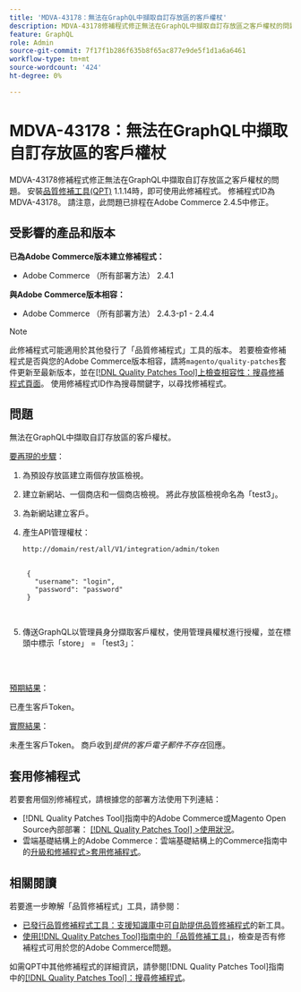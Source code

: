 ```yaml
---
title: 'MDVA-43178：無法在GraphQL中擷取自訂存放區的客戶權杖'
description: MDVA-43178修補程式修正無法在GraphQL中擷取自訂存放區之客戶權杖的問題。 安裝[Quality Patches Tool (QPT)](https://experienceleague.adobe.com/en/docs/commerce-knowledge-base/kb/announcements/commerce-announcements/magento-quality-patches-released-new-tool-to-self-serve-quality-patches) 1.1.14時，即可使用此修補程式。 修補程式ID為MDVA-43178。 請注意，此問題已排程在Adobe Commerce 2.4.5中修正。
feature: GraphQL
role: Admin
source-git-commit: 7f17f1b286f635b8f65ac877e9de5f1d1a6a6461
workflow-type: tm+mt
source-wordcount: '424'
ht-degree: 0%

---
```


# MDVA-43178：無法在GraphQL中擷取自訂存放區的客戶權杖

MDVA-43178修補程式修正無法在GraphQL中擷取自訂存放區之客戶權杖的問題。 安裝[品質修補工具(QPT)](https://experienceleague.adobe.com/en/docs/commerce-knowledge-base/kb/announcements/commerce-announcements/magento-quality-patches-released-new-tool-to-self-serve-quality-patches) 1.1.14時，即可使用此修補程式。 修補程式ID為MDVA-43178。 請注意，此問題已排程在Adobe Commerce 2.4.5中修正。

## 受影響的產品和版本

**已為Adobe Commerce版本建立修補程式：**

* Adobe Commerce （所有部署方法） 2.4.1

**與Adobe Commerce版本相容：**

* Adobe Commerce （所有部署方法） 2.4.3-p1 - 2.4.4

>[!NOTE]
>
>此修補程式可能適用於其他發行了「品質修補程式」工具的版本。 若要檢查修補程式是否與您的Adobe Commerce版本相容，請將`magento/quality-patches`套件更新至最新版本，並在[[!DNL Quality Patches Tool]上檢查相容性：搜尋修補程式頁面](https://experienceleague.adobe.com/en/docs/commerce-knowledge-base/kb/announcements/commerce-announcements/magento-quality-patches-released-new-tool-to-self-serve-quality-patches)。 使用修補程式ID作為搜尋關鍵字，以尋找修補程式。

## 問題

無法在GraphQL中擷取自訂存放區的客戶權杖。

<u>要再現的步驟</u>：

1. 為預設存放區建立兩個存放區檢視。
1. 建立新網站、一個商店和一個商店檢視。 將此存放區檢視命名為「test3」。
1. 為新網站建立客戶。
1. 產生API管理權杖：

   `http://domain/rest/all/V1/integration/admin/token`

   <pre>
    <code class="language-graphql">
    &lbrace;
      "username": "login",
      "password": "password"
    &rbrace;
    </code>
    </pre>

1. 傳送GraphQL以管理員身分擷取客戶權杖，使用管理員權杖進行授權，並在標頭中標示「store」 = 「test3」：

   <pre>
    <customer_email>
      </pre>

<u>預期結果</u>：

已產生客戶Token。

<u>實際結果</u>：

未產生客戶Token。 商戶收到&#x200B;*提供的客戶電子郵件不存在*&#x200B;回應。

## 套用修補程式

若要套用個別修補程式，請根據您的部署方法使用下列連結：

* [!DNL Quality Patches Tool]指南中的Adobe Commerce或Magento Open Source內部部署： [[!DNL Quality Patches Tool] >使用狀況](/help/tools/quality-patches-tool/usage.md)。
* 雲端基礎結構上的Adobe Commerce：雲端基礎結構上的Commerce指南中的[升級和修補程式>套用修補程式](https://experienceleague.adobe.com/docs/commerce-cloud-service/user-guide/develop/upgrade/apply-patches.html)。

## 相關閱讀

若要進一步瞭解「品質修補程式」工具，請參閱：

* [已發行品質修補程式工具：支援知識庫中可自助提供品質修補程式](https://experienceleague.adobe.com/en/docs/commerce-knowledge-base/kb/announcements/commerce-announcements/magento-quality-patches-released-new-tool-to-self-serve-quality-patches)的新工具。
* [使用[!DNL Quality Patches Tool]指南中的「品質修補工具」](/help/tools/quality-patches-tool/patches-available-in-qpt/check-patch-for-magento-issue-with-magento-quality-patches.md)，檢查是否有修補程式可用於您的Adobe Commerce問題。

如需QPT中其他修補程式的詳細資訊，請參閱[!DNL Quality Patches Tool]指南中的[[!DNL Quality Patches Tool]：搜尋修補程式](https://experienceleague.adobe.com/tools/commerce-quality-patches/index.html)。
